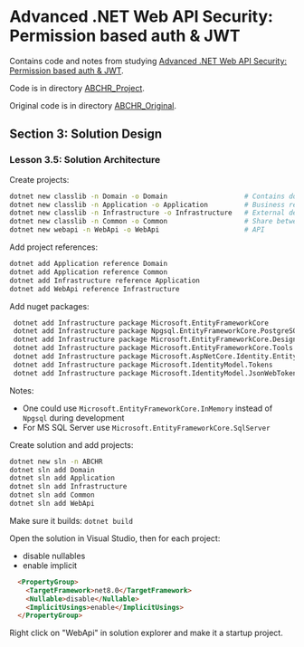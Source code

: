 # Advanced .NET Web API Security: Permission based auth & JWT

Contains code and notes from studying [Advanced .NET Web API Security: Permission based auth & JWT](https://www.udemy.com/course/advanced-net-web-api-security-permission-based-auth-jwt/).

Code is in directory [ABCHR_Project](./ABCHR_Project/).

Original code is in directory [ABCHR_Original](./ABCHR_Original/).

## Section 3: Solution Design

### Lesson 3.5: Solution Architecture

Create projects:

```sh
dotnet new classlib -n Domain -o Domain                   # Contains domain entities
dotnet new classlib -n Application -o Application         # Business requirements and rules
dotnet new classlib -n Infrastructure -o Infrastructure   # External dependencies, ORM, Db context, Db connection, Service implementations
dotnet new classlib -n Common -o Common                   # Share between WebApi and later a Blazor app, use the security features in both
dotnet new webapi -n WebApi -o WebApi                     # API

```

Add project references:

```sh
dotnet add Application reference Domain
dotnet add Application reference Common
dotnet add Infrastructure reference Application
dotnet add WebApi reference Infrastructure
```

Add nuget packages:

```sh
 dotnet add Infrastructure package Microsoft.EntityFrameworkCore
 dotnet add Infrastructure package Npgsql.EntityFrameworkCore.PostgreSQL
 dotnet add Infrastructure package Microsoft.EntityFrameworkCore.Design
 dotnet add Infrastructure package Microsoft.EntityFrameworkCore.Tools
 dotnet add Infrastructure package Microsoft.AspNetCore.Identity.EntityFrameworkCore
 dotnet add Infrastructure package Microsoft.IdentityModel.Tokens
 dotnet add Infrastructure package Microsoft.IdentityModel.JsonWebTokens
```

Notes:

- One could use `Microsoft.EntityFrameworkCore.InMemory` instead of `Npgsql` during development
- For MS SQL Server use `Microsoft.EntityFrameworkCore.SqlServer`

Create solution and add projects:

```sh
dotnet new sln -n ABCHR
dotnet sln add Domain
dotnet sln add Application
dotnet sln add Infrastructure
dotnet sln add Common
dotnet sln add WebApi
```

Make sure it builds: `dotnet build`

Open the solution in Visual Studio, then for each project:

- disable nullables
- enable implicit

```html
  <PropertyGroup>
    <TargetFramework>net8.0</TargetFramework>
    <Nullable>disable</Nullable>
    <ImplicitUsings>enable</ImplicitUsings>
  </PropertyGroup>
```

Right click on "WebApi" in solution explorer and make it a startup project.
